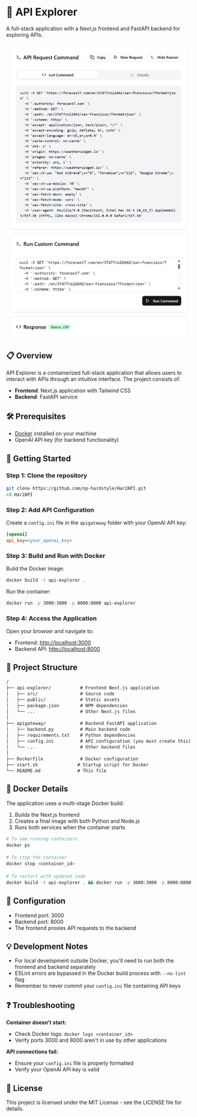 # 🚀 API Explorer

A full-stack application with a Next.js frontend and FastAPI backend for exploring APIs.

![API Explorer](https://raw.githubusercontent.com/np-hardstyle/Har2API/tree/docs/image.png)

## 📋 Overview

API Explorer is a containerized full-stack application that allows users to interact with APIs through an intuitive interface. The project consists of:

- **Frontend**: Next.js application with Tailwind CSS
- **Backend**: FastAPI service

## 🛠️ Prerequisites

- [Docker](https://www.docker.com/products/docker-desktop) installed on your machine
- OpenAI API key (for backend functionality)

## 🚀 Getting Started

### Step 1: Clone the repository

```bash
git clone https://github.com/np-hardstyle/Har2API.git
cd Har2API
```

### Step 2: Add API Configuration

Create a `config.ini` file in the `apigateway` folder with your OpenAI API key:

```ini
[openai]
api_key=<your_openai_key>
```

### Step 3: Build and Run with Docker

Build the Docker image:

```bash
docker build -t api-explorer .
```

Run the container:

```bash
docker run -p 3000:3000 -p 8000:8000 api-explorer
```

### Step 4: Access the Application

Open your browser and navigate to:
- Frontend: [http://localhost:3000](http://localhost:3000)
- Backend API: [http://localhost:8000](http://localhost:8000)

## 📂 Project Structure

```
/
├── api-explorer/           # Frontend Next.js application
│   ├── src/                # Source code
│   ├── public/             # Static assets
│   ├── package.json        # NPM dependencies
│   └── ...                 # Other Next.js files
│
├── apigateway/             # Backend FastAPI application
│   ├── backend.py          # Main backend code
│   ├── requirements.txt    # Python dependencies
│   ├── config.ini          # API configuration (you must create this)
│   └── ...                 # Other backend files
│
├── Dockerfile              # Docker configuration
├── start.sh               # Startup script for Docker
└── README.md              # This file
```

## 🐳 Docker Details

The application uses a multi-stage Docker build:
1. Builds the Next.js frontend
2. Creates a final image with both Python and Node.js 
3. Runs both services when the container starts

```bash
# To see running containers
docker ps

# To stop the container
docker stop <container_id>

# To restart with updated code
docker build -t api-explorer . && docker run -p 3000:3000 -p 8000:8000 api-explorer
```

## 🔧 Configuration

- Frontend port: 3000
- Backend port: 8000
- The frontend proxies API requests to the backend

## 💡 Development Notes

- For local development outside Docker, you'll need to run both the frontend and backend separately
- ESLint errors are bypassed in the Docker build process with `--no-lint` flag
- Remember to never commit your `config.ini` file containing API keys

## ❓ Troubleshooting

**Container doesn't start:**
- Check Docker logs: `docker logs <container_id>`
- Verify ports 3000 and 8000 aren't in use by other applications

**API connections fail:**
- Ensure your `config.ini` file is properly formatted
- Verify your OpenAI API key is valid

## 📄 License

This project is licensed under the MIT License - see the LICENSE file for details.